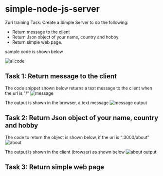 # simple-node-js-server
Zuri training Task: Create a Simple Server to do the following:

* Return message to the client
* Return Json object of your name, country and hobby
*  Return simple web page.

sample code is shown below

![allcode](https://user-images.githubusercontent.com/35394098/113405990-60f48a00-93b3-11eb-849c-e530b2defd7a.png)

## Task 1: Return message to the client
The code snippet shown below returns a text message to the client when the url is "/"
![message](https://user-images.githubusercontent.com/35394098/113406650-83d36e00-93b4-11eb-92a4-a0d2a9fc5d37.png)

The output is shown in the browser, a text message
![message output](https://user-images.githubusercontent.com/35394098/113407000-225fcf00-93b5-11eb-855e-303c4fcb086a.png)

## Task 2: Return Json object of your name, country and hobby
The code to return the object is shown below, if the url is ":3000/about"
![about](https://user-images.githubusercontent.com/35394098/113407290-a9ad4280-93b5-11eb-9168-87b3c377cb15.png)

The output is shown in the client (browser) as shown below
![about output](https://user-images.githubusercontent.com/35394098/113407527-1e807c80-93b6-11eb-98e3-a51c685d36ec.png)

## Task 3: Return simple web page
